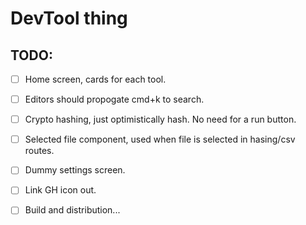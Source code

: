 # DevTool thing

## TODO:

- [ ] Home screen, cards for each tool.
- [ ] Editors should propogate cmd+k to search.
- [ ] Crypto hashing, just optimistically hash. No need for a run button.
- [ ] Selected file component, used when file is selected in hasing/csv routes.
- [ ] Dummy settings screen.
- [ ] Link GH icon out.

- [ ] Build and distribution...
